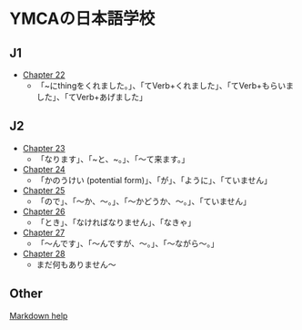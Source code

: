 # YMCAの日本語学校

## J1

- [Chapter 22](https://codywahl.github.io/JapaneseLanguageSchoolNotes/pages/22)
  - 「~にthingをくれました。」、「てVerb+くれました」、「てVerb+もらいました」、「てVerb+あげました」

## J2

- [Chapter 23](https://codywahl.github.io/JapaneseLanguageSchoolNotes/pages/23)
  - 「なります」、「~と、~。」、「～て来ます。」
- [Chapter 24](https://codywahl.github.io/JapaneseLanguageSchoolNotes/pages/24)
  - 「かのうけい (potential form)」、「が」、「ように」、「ていません」
- [Chapter 25](https://codywahl.github.io/JapaneseLanguageSchoolNotes/pages/25)
  - 「ので」、「～か、～。」、「～かどうか、～。」、「ていません」
- [Chapter 26](https://codywahl.github.io/JapaneseLanguageSchoolNotes/pages/26)
  - 「とき」、「なければなりません」、「なきゃ」
- [Chapter 27](https://codywahl.github.io/JapaneseLanguageSchoolNotes/pages/27)
  - 「～んです」、「～んですが、～。」、「～ながら～。」
- [Chapter 28](https://codywahl.github.io/JapaneseLanguageSchoolNotes/pages/28)
  - まだ何もありません～

## Other

[Markdown help](https://codywahl.github.io/JapaneseLanguageSchoolNotes/pages/md-help)
